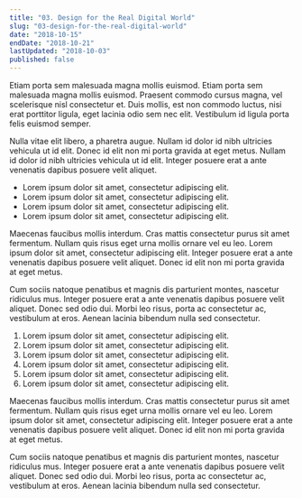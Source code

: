 ```yaml
---
title: "03. Design for the Real Digital World"
slug: "03-design-for-the-real-digital-world"
date: "2018-10-15"
endDate: "2018-10-21"
lastUpdated: "2018-10-03"
published: false
---
```


Etiam porta sem malesuada magna mollis euismod. Etiam porta sem malesuada magna mollis euismod. Praesent commodo cursus magna, vel scelerisque nisl consectetur et. Duis mollis, est non commodo luctus, nisi erat porttitor ligula, eget lacinia odio sem nec elit. Vestibulum id ligula porta felis euismod semper.

Nulla vitae elit libero, a pharetra augue. Nullam id dolor id nibh ultricies vehicula ut id elit. Donec id elit non mi porta gravida at eget metus. Nullam id dolor id nibh ultricies vehicula ut id elit. Integer posuere erat a ante venenatis dapibus posuere velit aliquet.

- Lorem ipsum dolor sit amet, consectetur adipiscing elit.
- Lorem ipsum dolor sit amet, consectetur adipiscing elit.
- Lorem ipsum dolor sit amet, consectetur adipiscing elit.
- Lorem ipsum dolor sit amet, consectetur adipiscing elit.

Maecenas faucibus mollis interdum. Cras mattis consectetur purus sit amet fermentum. Nullam quis risus eget urna mollis ornare vel eu leo. Lorem ipsum dolor sit amet, consectetur adipiscing elit. Integer posuere erat a ante venenatis dapibus posuere velit aliquet. Donec id elit non mi porta gravida at eget metus.

Cum sociis natoque penatibus et magnis dis parturient montes, nascetur ridiculus mus. Integer posuere erat a ante venenatis dapibus posuere velit aliquet. Donec sed odio dui. Morbi leo risus, porta ac consectetur ac, vestibulum at eros. Aenean lacinia bibendum nulla sed consectetur.

1. Lorem ipsum dolor sit amet, consectetur adipiscing elit.
2. Lorem ipsum dolor sit amet, consectetur adipiscing elit.
3. Lorem ipsum dolor sit amet, consectetur adipiscing elit.
4. Lorem ipsum dolor sit amet, consectetur adipiscing elit.
5. Lorem ipsum dolor sit amet, consectetur adipiscing elit.
6. Lorem ipsum dolor sit amet, consectetur adipiscing elit.

Maecenas faucibus mollis interdum. Cras mattis consectetur purus sit amet fermentum. Nullam quis risus eget urna mollis ornare vel eu leo. Lorem ipsum dolor sit amet, consectetur adipiscing elit. Integer posuere erat a ante venenatis dapibus posuere velit aliquet. Donec id elit non mi porta gravida at eget metus.

Cum sociis natoque penatibus et magnis dis parturient montes, nascetur ridiculus mus. Integer posuere erat a ante venenatis dapibus posuere velit aliquet. Donec sed odio dui. Morbi leo risus, porta ac consectetur ac, vestibulum at eros. Aenean lacinia bibendum nulla sed consectetur.

